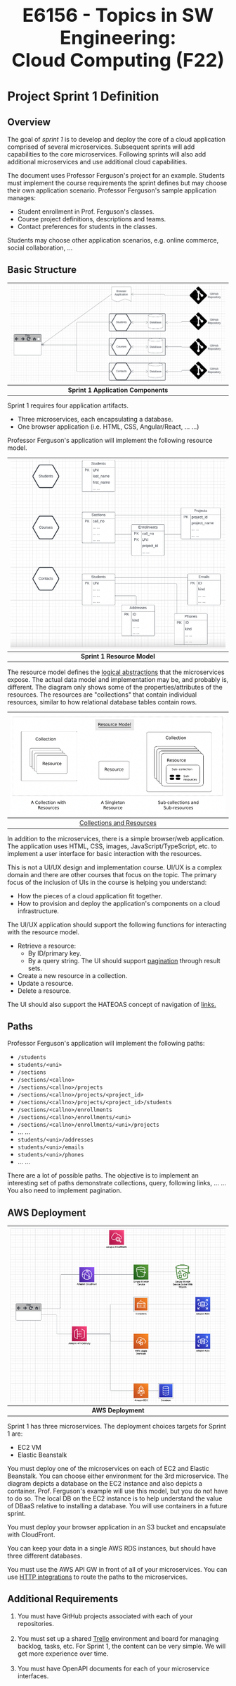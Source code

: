 <center>
<b>
<span style="font-size: 32pt; line-height:1.2"> 
E6156 - Topics in SW Engineering: <br>Cloud Computing (F22)
</span>
</b>
</center>


# Project Sprint 1 Definition

## Overview

The goal of _sprint 1_ is to develop and deploy the core of a cloud application comprised of 
several microservices. Subsequent sprints will add capabilities to the core microservices. Following
sprints will also add additional microservices and use additional cloud capabilities.

The document uses Professor Ferguson's project for an example. Students must implement the
course requirements the sprint defines but may choose their own application scenario. Professor
Ferguson's sample application manages:
- Student enrollment in Prof. Ferguson's classes.
- Course project definitions, descriptions and teams.
- Contact preferences for students in the classes.

Students may choose other application scenarios, e.g. online commerce, social collaboration, ...

## Basic Structure


| <img src="sprint-1-microservices.png"> |
|:---:|
| __Sprint 1 Application Components__ |

Sprint 1 requires four application artifacts. 
- Three microservices, each encapsulating a database.
- One browser application (i.e. HTML, CSS, Angular/React, ... ...)

Professor Ferguson's application will implement the following resource model.

| <img src="resource-model.png"> |
|:------------------------------:|
|  __Sprint 1 Resource Model__   |

The resource model defines the [logical abstractions](https://restfulapi.net/) that the microservices expose. The actual
data model and implementation may be, and probably is, different. The diagram only shows some
of the properties/attributes of the resources. The resources are "collections" that contain
individual resources, similar to how relational database tables contain rows.

|  <img src="collections.png">  |
|:-----------------------------:|
| [Collections and Resources](https://restful-api-design.readthedocs.io/en/latest/resources.html) |

In addition to the microservices, there is a simple browser/web application. The application
uses HTML, CSS, images, JavaScript/TypeScript, etc. to implement a user interface for
basic interaction with the resources.

This is not a UI/UX design and implementation course. UI/UX
is a complex domain and there are other courses that focus on the topic. The primary focus of
the inclusion of UIs in the course is helping you understand:
- How the pieces of a cloud application fit together.
- How to provision and deploy the application's components on a cloud infrastructure.

The UI/UX application should support the following functions for interacting with the
resource model.
- Retrieve a resource:
  - By ID/primary key.
  - By a query string. The UI should support [pagination](https://support.smartbear.com/qacomplete/docs/developer/api/rest/api/reference/paging.html) through result sets.
- Create a new resource in a collection.
- Update a resource.
- Delete a resource.

The UI should also support the HATEOAS concept of navigation of [links.](https://restfulapi.net/hateoas/)

## Paths

Professor Ferguson's application will implement the following paths:
- ```/students```
- ```students/<uni>```
- ```/sections```
- ```/sections/<callno>```
- ```/sections/<callno>/projects```
- ```/sections/<callno>/projects/<project_id>```
- ```/sections/<callno>/projects/<project_id>/students```
- ```/sections/<callno>/enrollments```
- ```/sections/<callno>/enrollments/<uni>```
- ```/sections/<callno>/enrollments/<uni>/projects```
- ... ...
- ```students/<uni>/addresses```
- ```students/<uni>/emails```
- ```students/<uni>/phones```
- ... ...

There are a lot of possible paths. The objective is to implement an interesting set of paths
demonstrate collections, query, following links, ... ... You also need to implement pagination.

## AWS Deployment

| <img src="aws-deployment.png"> |
|:------------------------------:|
|       __AWS Deployment__       |

Sprint 1 has three microservices. The deployment choices targets for Sprint 1 are:
- EC2 VM
- Elastic Beanstalk

You must deploy one of the microservices on each of EC2 and Elastic Beanstalk. You can choose either environment
for the 3rd microservice. The diagram depicts a database on the EC2 instance and also depicts a container. Prof.
Ferguson's example will use this model, but you do not have to do so. The local DB on the EC2 instance is to
help understand the value of DBaaS relative to installing a database. You will use containers in a future sprint.

You must deploy your browser application in an S3 bucket and encapsulate with CloudFront.

You can keep your data in a single AWS RDS instances, but should have three different databases.

You must use the AWS API GW in front of all of your microservices. You can use 
[HTTP integrations](https://docs.aws.amazon.com/apigateway/latest/developerguide/setup-http-integrations.html) to
route the paths to the microservices.

## Additional Requirements

1. You must have GitHub projects associated with each of your repositories.<br><br>
2. You must set up a shared [Trello](https://trello.com/en) environment and board for managing backlog, tasks, etc.
For Sprint 1, the content can be very simple. We will get more experience over time.<br><br>
3. You must have OpenAPI documents for each of your microservice interfaces.<br><br>




